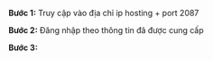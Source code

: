 **Bước 1:** Truy cập vào địa chỉ ip hosting + port 2087 

**Bước 2:** Đăng nhập theo thông tin đã được cung cấp

**Bước 3:** 
